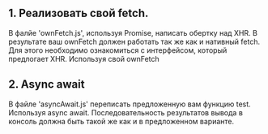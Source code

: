 ## 1. Реализовать свой fetch.

В фалйе 'ownFetch.js', используя Promise, написать обертку над XHR. В результате ваш ownFetch должен работать так же как и нативный fetch.
Для этого необходимо ознакомиться с интерфейсом, который предлогает XHR. Используя свой ownFetch

## 2. Async await

В файле 'asyncAwait.js' переписать предложенную вам функцию test. Используя async await. Последовательность результатов вывода в консоль должна быть такой же как и в предложенном варианте.
